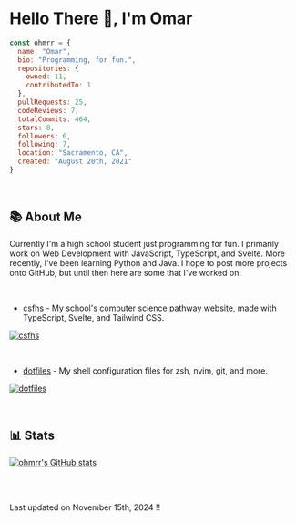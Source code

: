 # Hello There 👋, I'm Omar

```js
const ohmrr = {
  name: "Omar",
  bio: "Programming, for fun.",
  repositories: {
    owned: 11,
    contributedTo: 1
  },
  pullRequests: 25,
  codeReviews: 7,
  totalCommits: 464,
  stars: 8,
  followers: 6,
  following: 7,
  location: "Sacramento, CA",
  created: "August 20th, 2021"
}
```

<br />

## 📚 About Me

Currently I'm a high school student just programming for fun. I primarily work on Web Development with JavaScript, TypeScript, and Svelte. More recently, I've been learning Python and Java.
I hope to post more projects onto GitHub, but until then here are some that I've worked on:

<br />

- [csfhs](https://github.com/estebangarcia21/csfhs) - My school's computer science pathway website, made with TypeScript, Svelte, and Tailwind CSS.

[![csfhs](https://github-readme-stats.vercel.app/api/pin/?username=estebangarcia21&repo=csfhs&show_owner=false&theme=dark)](https://github.com/estebangarcia21/csfhs)

<br />

- [dotfiles](https://github.com/ohmrr/dotfiles) - My shell configuration files for zsh, nvim, git, and more.

[![dotfiles](https://github-readme-stats.vercel.app/api/pin/?username=ohmrr&repo=dotfiles&show_owner=true&theme=dark)](https://github.com/ohmrr/dotfiles)

<br />

## 📊 Stats

[![ohmrr's GitHub stats](https://github-readme-stats.vercel.app/api?username=ohmrr&show_icons=true&theme=dark)](https://github.com/ohmrr)

<br />
<br />

Last updated on November 15th, 2024 ‼️